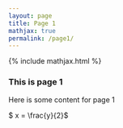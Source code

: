 ```yaml
---
layout: page
title: Page 1
mathjax: true
permalink: /page1/
---
```


{% include mathjax.html %}

### This is page 1

Here is some content for page 1

$ x = \frac{y}{2}$
